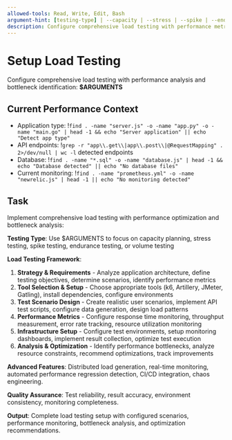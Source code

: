 ```yaml
---
allowed-tools: Read, Write, Edit, Bash
argument-hint: [testing-type] | --capacity | --stress | --spike | --endurance | --volume
description: Configure comprehensive load testing with performance metrics and bottleneck identification
---
```


# Setup Load Testing

Configure comprehensive load testing with performance analysis and bottleneck identification: **$ARGUMENTS**

## Current Performance Context

- Application type: !`find . -name "server.js" -o -name "app.py" -o -name "main.go" | head -1 && echo "Server application" || echo "Detect app type"`
- API endpoints: !`grep -r "app\\.get\\|app\\.post\\|@RequestMapping" . 2>/dev/null | wc -l` detected endpoints
- Database: !`find . -name "*.sql" -o -name "database.js" | head -1 && echo "Database detected" || echo "No database files"`
- Current monitoring: !`find . -name "prometheus.yml" -o -name "newrelic.js" | head -1 || echo "No monitoring detected"`

## Task

Implement comprehensive load testing with performance optimization and bottleneck analysis:

**Testing Type**: Use $ARGUMENTS to focus on capacity planning, stress testing, spike testing, endurance testing, or volume testing

**Load Testing Framework**:

1. **Strategy & Requirements** - Analyze application architecture, define testing objectives, determine scenarios, identify performance metrics
2. **Tool Selection & Setup** - Choose appropriate tools (k6, Artillery, JMeter, Gatling), install dependencies, configure environments
3. **Test Scenario Design** - Create realistic user scenarios, implement API test scripts, configure data generation, design load patterns
4. **Performance Metrics** - Configure response time monitoring, throughput measurement, error rate tracking, resource utilization monitoring
5. **Infrastructure Setup** - Configure test environments, setup monitoring dashboards, implement result collection, optimize test execution
6. **Analysis & Optimization** - Identify performance bottlenecks, analyze resource constraints, recommend optimizations, track improvements

**Advanced Features**: Distributed load generation, real-time monitoring, automated performance regression detection, CI/CD integration, chaos engineering.

**Quality Assurance**: Test reliability, result accuracy, environment consistency, monitoring completeness.

**Output**: Complete load testing setup with configured scenarios, performance monitoring, bottleneck analysis, and optimization recommendations.
